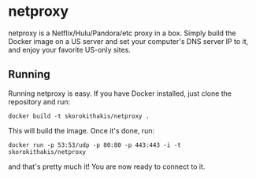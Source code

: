 netproxy
========

netproxy is a Netflix/Hulu/Pandora/etc proxy in a box. Simply build the Docker image on a US server and set your
computer's DNS server IP to it, and enjoy your favorite US-only sites.

Running
--------

Running netproxy is easy. If you have Docker installed, just clone the repository and run:

    docker build -t skorokithakis/netproxy .

This will build the image. Once it's done, run:

    docker run -p 53:53/udp -p 80:80 -p 443:443 -i -t skorokithakis/netproxy

and that's pretty much it! You are now ready to connect to it.
